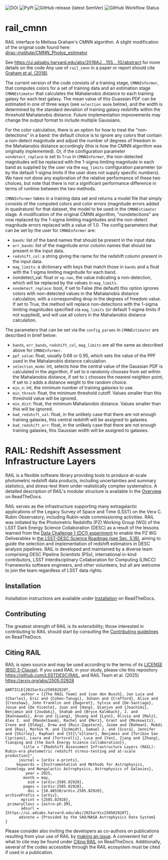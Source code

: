 ![DOI](https://zenodo.org/badge/223043497.svg)
![PyPI](https://img.shields.io/pypi/v/pz-rail-cmnn)
![GitHub release (latest SemVer)](https://img.shields.io/github/v/release/LSSTDESC/rail_cmnn)
![GitHub Workflow Status](https://img.shields.io/github/actions/workflow/status/LSSTDESC/rail_cmnn/main.yml)

# rail_cmnn

RAIL interface to Melissa Graham's CMNN algorithm.  A slight modification of the original code found here: <br>
[dirac-institute/CMNN_Photoz_estimator](https://github.com/dirac-institute/CMNN_Photoz_Estimator)

See https://ui.adsabs.harvard.edu/abs/2018AJ....155....1G/abstract
for more details on the code
Any use of `rail_cmnn` in a paper or report should cite [Graham et al. (2018)](https://ui.adsabs.harvard.edu/abs/2018AJ....155....1G/abstract).

The current version of the code consists of a training stage, `CMNNInformer`, that computes colors for a set of training data and an estimation stage `CMNNEstimator` that calculates the Mahalanobis distance to each training galaxy for each test galaxy. The mean value of this Guassian PDF can be estimated in one of three ways (see `selection mode` below), and the width is determined by the standard deviation of training galaxy redshifts within the threshold Mahalanobis distance.  Future implementation improvements may change the output format to include multiple Gaussians.

For the color calculation, there is an option for how to treat the "non-detections" in a band: the default choice is to ignore any colors that contain a non-detect magnitude and adjust the number of degrees of freedom in the Mahalanobis distance accordingly (this is how the CMNN algorithm was originally implemented). Or, if the configuration parameter `nondetect_replace` is set to `True` in `CMNNInformer`, the non-detected magnitudes will be replaced with the 1-sigma limiting magnitude in each band as supplied by the user via the `mag_limits` configuration parameter (or by the default 1-sigma limits if the user does not supply specific numbers). We have not done any exploration of the relative performance of these two choices, but note that there is not a significant performance difference in terms of runtime between the two methods.

`CMNNInformer` takes in a training data set and returns a model file that simply consists of the computed colors and color errors (magnitude errors added in quadrature) for that dataset, the model to be used in the `CMNNEstimator` stage. A modification of the original CMNN algorithm, "nondetections" are now replaced by the 1-sigma limiting magnitudes and the non-detect magnitude errors replaced with a value of 1.0.  The config parameters that can be set by the user for `CMNNInformer` are:<br>
- `bands`: list of the band names that should be present in the input data.<br>
- `err_bands`: list of the magnitude error column names that should be present in the input data.<br>
- `redshift_col`: a string giving the name for the redshift column present in the input data.<br>
- `mag_limits`: a dictionary with keys that match those in `bands` and a float with the 1 sigma limiting magnitude for each band.<br>
- nondetect_val: float or `np.nan`, the value indicating a non-detection, which will be replaced by the values in `mag_limits`.<br>
- `nondetect_replace`: bool, if set to False (the default) this option ignores colors with non-detected values in the Mahalanobis distance calculation, with a corresponding drop in the degrees of freedom value. If set to True, the method will replace non-detections with the 1-sigma limiting magnitudes specified via `mag_limits` (or default 1-sigma limits if not supplied), and will use all colors in the Mahalanobis distance calculation.


The parameters that can be set via the `config_params` in `CMNNEstimator` are described in brief below:<br>
- `bands`, `err_bands`, `redshift_col`, `mag_limits` are all the same as described above for `CMNNInformer`.<br>
- `ppf_value`: float, usually 0.68 or 0.95, which sets the value of the PPF used in the Mahalanobis distance calculation.<br>
- `selection_mode`: int, selects how the central value of the Gaussian PDF is calculated in the algorithm, if set to `0` randomly chooses from set within the Mahalanobis distance, if set to `1` chooses the nearest neighbor point, if set to `2` adds a distance weight to the random choice.<br>
- `min_n`: int, the minimum number of training galaxies to use.<br>
- `min_thresh`: float, the minimum threshold cutoff.  Values smaller than this threshold value will be ignored.<br>
- `min_dist`: float, the minimum Mahalanobis distance. Values smaller than this will be ignored.<br>
- `bad_redshift_val`: float, in the unlikely case that there are not enough training galaxies, this central redshift will be assigned to galaxies.<br>
- `bad_redshift_err`: float, in the unlikely case that there are not enough training galaxies, this Gaussian width will be assigned to galaxies.<br>

# RAIL: Redshift Assessment Infrastructure Layers

RAIL is a flexible software library providing tools to produce at-scale photometric redshift data products, including uncertainties and summary statistics, and stress-test them under realistically complex systematics.
A detailed description of RAIL's modular structure is available in the [Overview](https://lsstdescrail.readthedocs.io/en/latest/source/overview.html) on ReadTheDocs.

RAIL serves as the infrastructure supporting many extragalactic applications of the Legacy Survey of Space and Time (LSST) on the Vera C. Rubin Observatory, including Rubin-wide commissioning activities. 
RAIL was initiated by the Photometric Redshifts (PZ) Working Group (WG) of the LSST Dark Energy Science Collaboration (DESC) as a result of the lessons learned from the [Data Challenge 1 (DC1) experiment](https://academic.oup.com/mnras/article/499/2/1587/5905416) to enable the PZ WG Deliverables in [the LSST-DESC Science Roadmap (see Sec. 5.18)](https://lsstdesc.org/assets/pdf/docs/DESC_SRM_latest.pdf), aiming to guide the selection and implementation of redshift estimators in DESC analysis pipelines.
RAIL is developed and maintained by a diverse team comprising DESC Pipeline Scientists (PSs), international in-kind contributors, LSST Interdisciplinary Collaboration for Computing (LINCC) Frameworks software engineers, and other volunteers, but all are welcome to join the team regardless of LSST data rights. 

## Installation

Installation instructions are available under [Installation](https://lsstdescrail.readthedocs.io/en/latest/source/installation.html) on ReadTheDocs.

## Contributing

The greatest strength of RAIL is its extensibility; those interested in contributing to RAIL should start by consulting the [Contributing guidelines](https://lsstdescrail.readthedocs.io/en/latest/source/contributing.html) on ReadTheDocs.

## Citing RAIL

RAIL is open source and may be used according to the terms of its [LICENSE](https://github.com/LSSTDESC/RAIL/blob/main/LICENSE) [(BSD 3-Clause)](https://opensource.org/licenses/BSD-3-Clause).
If you used RAIL in your study, please cite this repository <https://github.com/LSSTDESC/RAIL>, and RAIL Team et al. (2025) <https://arxiv.org/abs/2505.02928>
```
@ARTICLE{2025arXiv250502928T,
       author = {{The RAIL Team} and {van den Busch}, Jan Luca and {Charles}, Eric and {Cohen-Tanugi}, Johann and {Crafford}, Alice and {Crenshaw}, John Franklin and {Dagoret}, Sylvie and {De-Santiago}, Josue and {De Vicente}, Juan and {Hang}, Qianjun and {Joachimi}, Benjamin and {Joudaki}, Shahab and {Bryce Kalmbach}, J. and {Kannawadi}, Arun and {Liang}, Shuang and {Lynn}, Olivia and {Malz}, Alex I. and {Mandelbaum}, Rachel and {Merz}, Grant and {Moskowitz}, Irene and {Oldag}, Drew and {Ruiz-Zapatero}, Jaime and {Rahman}, Mubdi and {Rau}, Markus M. and {Schmidt}, Samuel J. and {Scora}, Jennifer and {Shirley}, Raphael and {St{\"o}lzner}, Benjamin and {Toribio San Cipriano}, Laura and {Tortorelli}, Luca and {Yan}, Ziang and {Zhang}, Tianqing and {the Dark Energy Science Collaboration}},
        title = "{Redshift Assessment Infrastructure Layers (RAIL): Rubin-era photometric redshift stress-testing and at-scale production}",
      journal = {arXiv e-prints},
     keywords = {Instrumentation and Methods for Astrophysics, Cosmology and Nongalactic Astrophysics, Astrophysics of Galaxies},
         year = 2025,
        month = may,
          eid = {arXiv:2505.02928},
        pages = {arXiv:2505.02928},
          doi = {10.48550/arXiv.2505.02928},
archivePrefix = {arXiv},
       eprint = {2505.02928},
 primaryClass = {astro-ph.IM},
       adsurl = {https://ui.adsabs.harvard.edu/abs/2025arXiv250502928T},
      adsnote = {Provided by the SAO/NASA Astrophysics Data System}
}
```
Please consider also inviting the developers as co-authors on publications resulting from your use of RAIL by [making an issue](https://github.com/LSSTDESC/rail/issues/new/choose).
A convenient list of what to cite may be found under [Citing RAIL](https://rail-hub.readthedocs.io/en/latest/source/citing.html) on ReadTheDocs.
Additionally, several of the codes accessible through the RAIL ecosystem must be cited if used in a publication.
